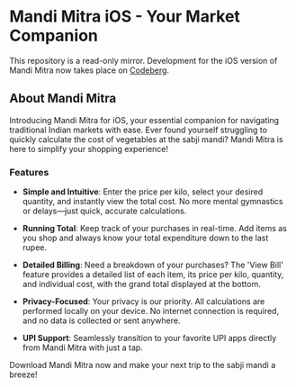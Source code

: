 # Mandi Mitra iOS - Your Market Companion

This repository is a read-only mirror. Development for the iOS version of Mandi Mitra now takes place on [Codeberg](https://codeberg.org/amartya/MandiMitra_iOS).

## About Mandi Mitra

Introducing Mandi Mitra for iOS, your essential companion for navigating traditional Indian markets with ease. Ever found yourself struggling to quickly calculate the cost of vegetables at the sabji mandi? Mandi Mitra is here to simplify your shopping experience!

### Features

- **Simple and Intuitive**: Enter the price per kilo, select your desired quantity, and instantly view the total cost. No more mental gymnastics or delays—just quick, accurate calculations.

- **Running Total**: Keep track of your purchases in real-time. Add items as you shop and always know your total expenditure down to the last rupee.

- **Detailed Billing**: Need a breakdown of your purchases? The 'View Bill' feature provides a detailed list of each item, its price per kilo, quantity, and individual cost, with the grand total displayed at the bottom.

- **Privacy-Focused**: Your privacy is our priority. All calculations are performed locally on your device. No internet connection is required, and no data is collected or sent anywhere.

- **UPI Support**: Seamlessly transition to your favorite UPI apps directly from Mandi Mitra with just a tap.

Download Mandi Mitra now and make your next trip to the sabji mandi a breeze!
